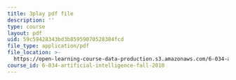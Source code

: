 ```yaml
---
title: 3play pdf file
description: ''
type: course
layout: pdf
uid: 59c59428343bd3b85959070528384fcd
file_type: application/pdf
file_location: >-
  https://open-learning-course-data-production.s3.amazonaws.com/6-034-artificial-intelligence-fall-2010/59c59428343bd3b85959070528384fcd_L73hY1pBcQI.pdf
course_id: 6-034-artificial-intelligence-fall-2010
---
```

